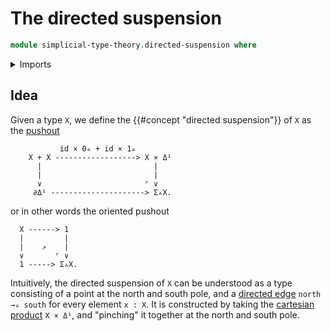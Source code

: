 # The directed suspension

```agda
module simplicial-type-theory.directed-suspension where
```

<details><summary>Imports</summary>

```agda
open import elementary-number-theory.natural-numbers

open import foundation.action-on-identifications-functions
open import foundation.booleans
open import foundation.cartesian-product-types
open import foundation.conjunction
open import foundation.coproduct-types
open import foundation.dependent-pair-types
open import foundation.disjunction
open import foundation.empty-types
open import foundation.equality-dependent-pair-types
open import foundation.equivalences
open import foundation.function-extensionality
open import foundation.function-types
open import foundation.functoriality-dependent-pair-types
open import foundation.homotopies
open import foundation.identity-types
open import foundation.propositions
open import foundation.sets
open import foundation.subtypes
open import foundation.type-arithmetic-dependent-pair-types
open import foundation.unit-type
open import foundation.universe-levels

open import simplicial-type-theory.arrows
open import simplicial-type-theory.directed-interval-type I
open import simplicial-type-theory.inequality-directed-interval-type I

open import synthetic-homotopy-theory.cocones-under-spans
open import synthetic-homotopy-theory.joins-of-types
open import synthetic-homotopy-theory.pushouts
```

</details>

## Idea

Given a type `X`, we define the {{#concept "directed suspension"}} of `X` as the
[pushout](synthetic-homotopy-theory.pushouts.md)

```text
           id × 0▵ + id × 1▵
    X + X ------------------> X × Δ¹
      |                         |
      |                         |
      ∨                       ⌜ ∨
     ∂Δ¹ ---------------------> Σ▵X.
```

or in other words the oriented pushout

```text
  X ------> 1
  |         |
  |    ⇗    |
  ∨       ⌜ ∨
  1 -----> Σ▵X.
```

Intuitively, the directed suspension of `X` can be understood as a type
consisting of a point at the north and south pole, and a
[directed edge](simplicial-type-theory.directed-edges.md) `north →▵ south` for
every element `x : X`. It is constructed by taking the
[cartesian product](foundation-core.cartesian-product-types.md) `X × Δ¹`, and
"pinching" it together at the north and south pole.
